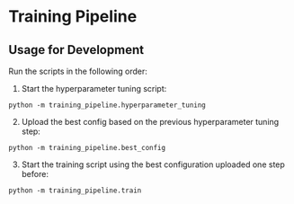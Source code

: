 # Training Pipeline
## Usage for Development
Run the scripts in the following order:

1. Start the hyperparameter tuning script:

`python -m training_pipeline.hyperparameter_tuning`

2. Upload the best config based on the previous hyperparameter tuning step:

`python -m training_pipeline.best_config`

3. Start the training script using the best configuration uploaded one step before:

`python -m training_pipeline.train`